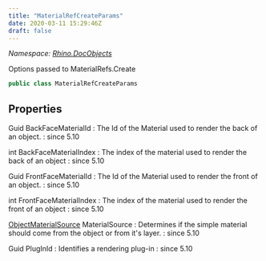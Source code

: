 ```yaml
---
title: "MaterialRefCreateParams"
date: 2020-03-11 15:29:46Z
draft: false
---
```


*Namespace: [Rhino.DocObjects](../)*

Options passed to MaterialRefs.Create
```cs
public class MaterialRefCreateParams
```
## Properties

Guid BackFaceMaterialId
: The Id of the Material used to render the back of an object.
: since 5.10

int BackFaceMaterialIndex
: The index of the material used to render the back of an object
: since 5.10

Guid FrontFaceMaterialId
: The Id of the Material used to render the front of an object.
: since 5.10

int FrontFaceMaterialIndex
: The index of the material used to render the front of an object
: since 5.10

[ObjectMaterialSource](/rhinocommon/rhino/docobjects/objectmaterialsource/) MaterialSource
: Determines if the simple material should come from the object or from
     it's layer.
: since 5.10

Guid PlugInId
: Identifies a rendering plug-in
: since 5.10
